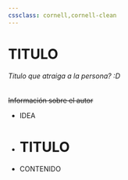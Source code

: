 ```yaml
---
cssclass: cornell,cornell-clean
---
```

# TITULO
###### Titulo que atraiga a la persona? :D 
~~Información sobre el autor~~

- IDEA
- # TITULO
- CONTENIDO 